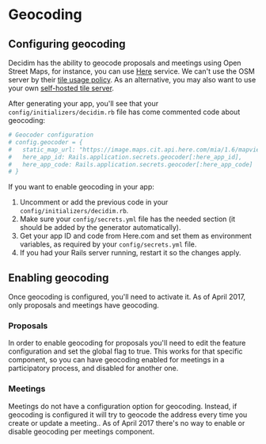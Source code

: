 # Geocoding

## Configuring geocoding

Decidim has the ability to geocode proposals and meetings using Open Street Maps, for instance, you can use [Here](http://here.com) service. We can't use the OSM server by their [tile usage policy](https://operations.osmfoundation.org/policies/tiles/). As an alternative, you may also want to use your own [self-hosted tile server](https://opentileserver.org/).

After generating your app, you'll see that your `config/initializers/decidim.rb` file has come commented code about geocoding:

```ruby
# Geocoder configuration
# config.geocoder = {
#   static_map_url: "https://image.maps.cit.api.here.com/mia/1.6/mapview",
#   here_app_id: Rails.application.secrets.geocoder[:here_app_id],
#   here_app_code: Rails.application.secrets.geocoder[:here_app_code]
# }
```

If you want to enable geocoding in your app:

1. Uncomment or add the previous code in your `config/initializers/decidim.rb`.
1. Make sure your `config/secrets.yml` file has the needed section (it should be added by the generator automatically).
1. Get your app ID and code from Here.com and set them as environment variables, as required by your `config/secrets.yml` file.
1. If you had your Rails server running, restart it so the changes apply.

## Enabling geocoding

Once geocoding is configured, you'll need to activate it. As of April 2017, only proposals and meetings have geocoding.

### Proposals

In order to enable geocoding for proposals you'll need to edit the feature configuration and set the global flag to true. This works for that specific component, so you can have geocoding enabled for meetings in a participatory process, and disabled for another one.

### Meetings

Meetings do not have a configuration option for geocoding. Instead, if geocoding is configured it will try to geocode the address every time you create or update a meeting.. As of April 2017 there's no way to enable or disable geocoding per meetings component.
